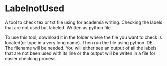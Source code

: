 # LabelnotUsed
A tool to check tex or txt file using for academia writing. Checking the labels that are not used but labeled. Written as python file.


To use this tool, download it in the folder where the file you want to check is located(or type in a very long name). Then run the file using python IDE. The filename will be needed. You will either see an output of all the labels that are not been used with its line or the output will be writen in a file for easier checking process.
